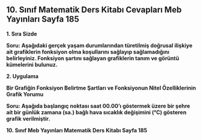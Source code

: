 ## 10. Sınıf Matematik Ders Kitabı Cevapları Meb Yayınları Sayfa 185

**1. Sıra Sizde**

**Soru: Aşağıdaki gerçek yaşam durumlarından türetilmiş doğrusal ilişkiye ait grafiklerin fonksiyon olma koşullarını sağlayıp sağlamadığını belirleyiniz. Fonksiyon şartını sağlayan grafiklerin tanım ve görüntü kümelerini bulunuz.**

**2. Uygulama**

**Bir Grafiğin Fonksiyon Belirtme Şartları ve Fonksiyonun Nitel Özelliklerinin Grafik Yorumu**

**Soru: Aşağıda başlangıç noktası saat 00.00’ı göstermek üzere bir şehre ait bir günlük zamana (sa.) bağlı hava sıcaklık değişimini (°C) gösteren grafik verilmiştir.**

**10. Sınıf Meb Yayınları Matematik Ders Kitabı Sayfa 185**